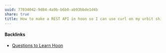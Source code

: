 ```yaml
---
uuid: 77034042-9d84-4a9b-b6b0-ab93bbde1d4b
share: true
title: How to make a REST API in hoon so I can use curl on my urbit ship?
---
```

#### Backlinks

* [Questions to Learn Hoon](/ac3f27d3-cec7-4fb7-b0cf-e29269210256)